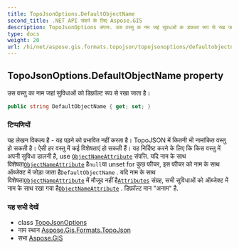 ```yaml
---
title: TopoJsonOptions.DefaultObjectName
second_title: .NET API संदर्भ के लिए Aspose.GIS
description: TopoJsonOptions संपत्त. उस वस्तु क नम जहं सुवधओं क डफ़ल्ट रूप से रख जत है
type: docs
weight: 20
url: /hi/net/aspose.gis.formats.topojson/topojsonoptions/defaultobjectname/
---
```

## TopoJsonOptions.DefaultObjectName property

उस वस्तु का नाम जहां सुविधाओं को डिफ़ॉल्ट रूप से रखा जाता है।

```csharp
public string DefaultObjectName { get; set; }
```

### टिप्पणियों

यह लेखन विकल्प है - यह पढ़ने को प्रभावित नहीं करता है। TopoJSON में कितनी भी नामांकित वस्तु हो सकती है। ऐसी हर वस्तु में कई विशेषताएं हो सकती हैं। यह निर्दिष्ट करने के लिए कि किस वस्तु में अपनी सुविधा डालनी है, use [`ObjectNameAttribute`](../objectnameattribute/) संपत्ति. यदि नाम के साथ विशेषता[`ObjectNameAttribute`](../objectnameattribute/) है`null`या unset for कुछ फीचर, इस फीचर को नाम के साथ ऑब्जेक्ट में जोड़ा जाता है`DefaultObjectName` . यदि नाम के साथ विशेषता[`ObjectNameAttribute`](../objectnameattribute/) में मौजूद नहीं है[`Attributes`](../../../aspose.gis/vectorlayer/attributes/) संग्रह, सभी सुविधाओं को ऑब्जेक्ट में नाम के साथ रखा गया है[`ObjectNameAttribute`](../objectnameattribute/) . डिफ़ॉल्ट मान "अनाम" है.

### यह सभी देखें

* class [TopoJsonOptions](../)
* नाम स्थान [Aspose.Gis.Formats.TopoJson](../../topojsonoptions/)
* सभा [Aspose.GIS](../../../)


